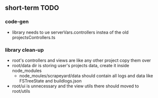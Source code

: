 ## short-term TODO
### code-gen
  - library needs to ue serverVars.controllers instea of the old projectsControllers.ts
### library clean-up
  - root's controllers and views are like any other project copy them over
  - root/data dir is storing user's projects data, create it inside node_modules
    - node_moules/scrapeyard/data  should contain all logs and data
      like FSTreeState and buildlogs.json
  - root/ui is unnecessary and the view utils there should moved to root/utils
